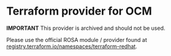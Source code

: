 # Terraform provider for OCM

**IMPORTANT** This provider is archived and should not be used.

Please use the official ROSA module / provider found at [registry.terraform.io/namespaces/terraform-redhat](https://registry.terraform.io/namespaces/terraform-redhat).
